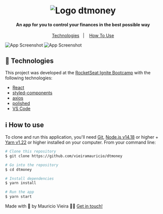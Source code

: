 <h1 align="center">
    <img alt="Logo dtmoney" src="https://res.cloudinary.com/dg5pzm35l/image/upload/v1632970292/logo-dtmoney_ricc6i.png" />
    <br>

</h1>

<h4 align="center">
  An app for you to control your finances in the best possible way

</h4>

<p align="center">
  <a href="#-technologies">Technologies</a>&nbsp;&nbsp;&nbsp;|&nbsp;&nbsp;&nbsp;
  <a href="#ℹ%EF%B8%8F-how-to-use">How To Use</a>
</p>

![App Screenshot](https://res.cloudinary.com/dg5pzm35l/image/upload/v1632970317/dtmoney-desktop_ef4ug2.png)
![App Screenshot](https://res.cloudinary.com/dg5pzm35l/image/upload/v1632970327/dtmoney-money-desktop_bb5lb3.png)


## 🚀 Technologies

This project was developed at the [RocketSeat Ignite Bootcamp](https://www.rocketseat.com.br/ignite) with the following technologies:

-  [React](https://reactjs.org/)
-  [styled-components](https://www.styled-components.com/)
-  [axios](https://github.com/axios/axios)
-  [polished](https://polished.js.org/)
-  [VS Code](https://code.visualstudio.com/)

## ℹ️ How to use

To clone and run this application, you'll need [Git](https://git-scm.com), [Node.js v14.18](https://nodejs.org/en/) or higher + [Yarn v1.22](https://yarnpkg.com/) or higher installed on your computer. From your command line:

  ```bash
  # Clone this repository
  $ git clone https://github.com/vieiramauricio/dtmoney

  # Go into the repository
  $ cd dtmoney

  # Install dependencies
  $ yarn install

  # Run the app
  $ yarn start
  ```

Made with 💛 by Mauricio Vieira 👋🏼 [Get in touch!](https://www.linkedin.com/in/vieira-mauricio/)
